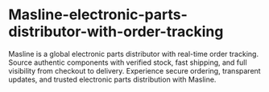 # Masline-electronic-parts-distributor-with-order-tracking
Masline is a global electronic parts distributor with real-time order tracking. Source authentic components with verified stock, fast shipping, and full visibility from checkout to delivery. Experience secure ordering, transparent updates, and trusted electronic parts distribution with Masline.
